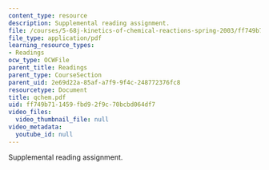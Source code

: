 ```yaml
---
content_type: resource
description: Supplemental reading assignment.
file: /courses/5-68j-kinetics-of-chemical-reactions-spring-2003/ff749b711459fbd92f9c70bcbd064df7_qchem.pdf
file_type: application/pdf
learning_resource_types:
- Readings
ocw_type: OCWFile
parent_title: Readings
parent_type: CourseSection
parent_uid: 2e69d22a-85af-a7f9-9f4c-248772376fc8
resourcetype: Document
title: qchem.pdf
uid: ff749b71-1459-fbd9-2f9c-70bcbd064df7
video_files:
  video_thumbnail_file: null
video_metadata:
  youtube_id: null
---
```

Supplemental reading assignment.

